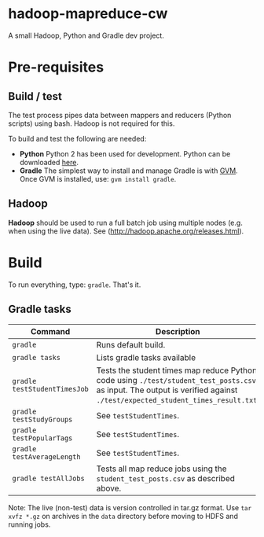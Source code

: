hadoop-mapreduce-cw
===================

A small Hadoop, Python and Gradle dev project. 

# Pre-requisites

## Build / test
The test process pipes data between mappers and reducers (Python scripts) using bash. Hadoop is not required for this.
  
To build and test the following are needed:

  - **Python** Python 2 has been used for development. Python can be downloaded [here](https://www.python.org/download/).
  - **Gradle** The simplest way to install and manage Gradle is with [GVM](http://gvmtool.net). Once GVM is installed, use: `gvm install gradle`.
  
## Hadoop
**Hadoop** should be used to run a full batch job using multiple nodes (e.g. when using the live data). See (http://hadoop.apache.org/releases.html).  
  
# Build

To run everything, type: `gradle`. That's it.

## Gradle tasks

Command | Description
------- | -----------
`gradle`    | Runs default build.
`gradle tasks` | Lists gradle tasks available
`gradle testStudentTimesJob` | Tests the student times map reduce Python code using `./test/student_test_posts.csv` as input. The output is verified against `./test/expected_student_times_result.txt`.
`gradle testStudyGroups` | See `testStudentTimes`.
`gradle testPopularTags` | See `testStudentTimes`.
`gradle testAverageLength` | See `testStudentTimes`.
`gradle testAllJobs` | Tests all map reduce jobs using the `student_test_posts.csv` as described above.

Note: 
The live (non-test) data is version controlled in tar.gz format. Use `tar xvfz *.gz` on archives in the `data` directory before moving to HDFS and running jobs.

